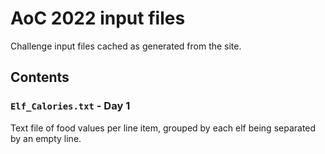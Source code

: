 # AoC 2022 input files

Challenge input files cached as generated from the site.

## Contents

### `Elf_Calories.txt` - Day 1

Text file of food values per line item,
grouped by each elf being separated by an empty line.
